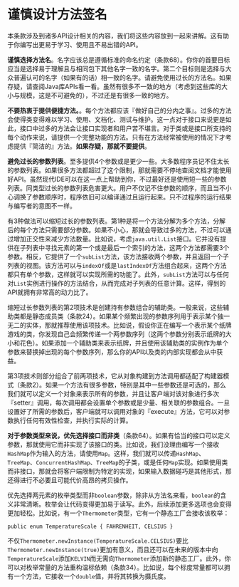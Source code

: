 # 谨慎设计方法签名

本条款涉及到诸多API设计相关的内容，我们将这些内容放到一起来讲解。这有助于你编写出更易于学习、使用且不易出错的API。

**谨慎选择方法名**。名字应该总是遵循标准的命名约定（条款68）。你你的首要目标应当是选择易于理解且与相同包下其他名字一致的名字。第二个目标则是选择与大众普遍认可的名字（如果有的话）相一致的名字。请避免使用过长的方法名。如果存疑，请查阅Java库APIs看一看。虽然有很多不一致的地方（考虑到这些库的大小与规模，这是不可避免的），不过还是有很多一致的地方。

**不要热衷于提供便捷方法。**。每个方法都应该『做好自己的分内之事』。过多的方法会使得类变得难以学习、使用、文档化、测试与维护。这一点对于接口来说更是如此，接口中过多的方法会让接口实现者和用户苦不堪言。对于类或是接口所支持的每个动作来说，请提供一个完整功能的方法。只有在方法经常被使用的情况下才考虑提供『简洁的』方法。**如果存疑，那就不要提供**。

**避免过长的参数列表**。至多提供4个参数或是更少一些。大多数程序员记不住太长的参数列表。如果很多方法都超过了这个限制，那就需要不停地查阅文档才能使用好API。虽然现代IDE可以在这一点上帮助到你，不过最好还是使用短一些的参数列表。同类型过长的参数列表危害更大。用户不仅记不住参数的顺序，而且当不小心调换了参数顺序时，程序依旧可以编译通过且运行起来。只不过程序的运行结果与编写者的意图不一样。

有3种做法可以缩短过长的参数列表。第1种是将一个方法分解为多个方法，分解后的每个方法只需要部分参数。如果不小心，那就会导致过多的方法，不过可以通过增加正交性来减少方法数量。比如说，考虑`java.util.List`接口。它并没有提供在子列表中寻找元素的第一个或是最后一个索引的方法，这两个方法都需要3个参数。相反，它提供了一个`subList`方法，该方法接收两个参数，并且返回一个子列表的视图。该方法可以与`indexOf`或是`lastIndexOf`方法组合起来，这两个方法都只有单个参数，这样就可以实现所需的功能了。此外，`subList`方法可以与任何对`List`实例进行操作的方法结合，从而完成对子列表的任意计算。这样，得到的API就拥有非常高的动力比了。

缩短过长参数列表的第2项技术是创建持有参数组合的辅助类。一般来说，这些辅助类都是静态成员类（条款24）。如果某个频繁出现的参数序列用于表示某个独一无二的实体，那就推荐使用该项技术。比如说，假设你正在编写一个表示某个纸牌游戏的类，你发现自己会频繁传递一个两参数序列（这两个参数分别表示纸牌的大小和花色）。如果添加一个辅助类来表示纸牌，并且使用该辅助类的实例作为单个参数来替换掉出现的每个参数序列，那么你的API以及类的内部实现都会从中获益。

第3项技术则部分组合了前两项技术，它从对象构建到方法调用都适配了构建器模式（条款2）。如果一个方法有很多参数，特别是其中一些参数还是可选的，那么我们就可以定义一个对象来表示所有的参数，并且让客户端对该对象进行多次『setter』调用，每次调用都会设置单个参数或是少量、相关联的参数组合。一旦设置好了所需的参数后，客户端就可以调用对象的『execute』方法，它可以对参数执行任何有效性检查，并执行实际的计算。

**对于参数类型来说，优先选择接口而非类**（条款64）。如果有恰当的接口可以定义参数，那就使用它而非实现了该接口的类。比如说，我们没理由编写一个接收`HashMap`作为输入的方法，请使用`Map`。这样，我们就可以传递`HashMap`、`TreeMap`、`ConcurrentHashMap`、`TreeMap`的子类，或是任何`Map`实现。如果使用类而非接口，那就会将客户端限制为特定的实现，如果输入数据碰巧是其他形式，那还得进行不必要且可能代价高昂的拷贝操作。

优先选择两元素的枚举类型而非`boolean`参数，除非从方法名来看，`boolean`的含义非常清晰。枚举会让代码变得更加易于读写。此外，后续添加更多选项也会变得更加轻松。比如说，有一个`Thermometer`类型，它有一个静态工厂会接收该枚举：

```
public enum TemperatureScale { FAHRENHEIT, CELSIUS }
```

 不仅`Thermometer.newInstance(TemperatureScale.CELSIUS)`要比`Thermometer.newInstance(true)`更加有意义，而且还可以在未来的版本中向`TemperatureScale`添加`KELVIN`而无需向`Thermometer`添加新的静态工厂。此外，你可以对枚举常量的方法重构温标依赖（条款34）。比如说，每个标度常量都可以拥有一个方法，它接收一个`double`值，并将其转换为摄氏度。